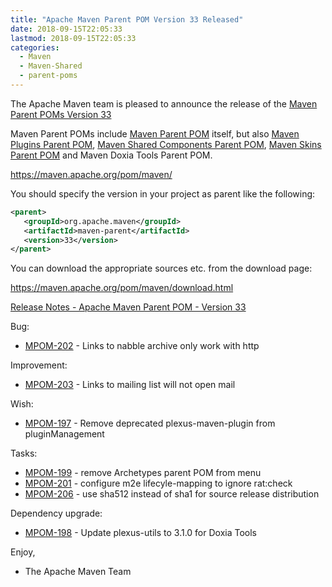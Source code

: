 ```yaml
---
title: "Apache Maven Parent POM Version 33 Released"
date: 2018-09-15T22:05:33
lastmod: 2018-09-15T22:05:33
categories:
  - Maven
  - Maven-Shared
  - parent-poms
---
```

The Apache Maven team is pleased to announce the release of the 
[Maven Parent POMs Version 33](https://maven.apache.org/pom/maven/)

Maven Parent POMs include [Maven Parent POM](https://maven.apache.org/pom/maven/)
 itself, but also [Maven Plugins Parent POM](https://maven.apache.org/pom/maven/maven-plugins/), 
[Maven Shared Components Parent POM](https://maven.apache.org/pom/maven/maven-shared-components/), 
[Maven Skins Parent POM](https://maven.apache.org/pom/maven/maven-skins/) and
Maven Doxia Tools Parent POM.

https://maven.apache.org/pom/maven/

You should specify the version in your project as parent like the following:

```xml
<parent>
   <groupId>org.apache.maven</groupId>
   <artifactId>maven-parent</artifactId>
   <version>33</version>
</parent>
```

You can download the appropriate sources etc. from the download page:

https://maven.apache.org/pom/maven/download.html


<!-- more -->

[Release Notes - Apache Maven Parent POM - Version 33](https://issues.apache.org/jira/secure/ReleaseNote.jspa?projectId=12311250&version=12343766)

Bug:

 * [MPOM-202](https://issues.apache.org/jira/browse/MPOM-202) - Links to nabble archive only work with http

Improvement:

 * [MPOM-203](https://issues.apache.org/jira/browse/MPOM-203) - Links to mailing list will not open mail 

Wish:

 * [MPOM-197](https://issues.apache.org/jira/browse/MPOM-197) - Remove deprecated plexus-maven-plugin from pluginManagement

Tasks:
 
 * [MPOM-199](https://issues.apache.org/jira/browse/MPOM-199) - remove Archetypes parent POM from menu
 * [MPOM-201](https://issues.apache.org/jira/browse/MPOM-201) - configure m2e lifecyle-mapping to ignore rat:check 
 * [MPOM-206](https://issues.apache.org/jira/browse/MPOM-206) - use sha512 instead of sha1 for source release distribution

Dependency upgrade:

 * [MPOM-198](https://issues.apache.org/jira/browse/MPOM-198) - Update plexus-utils to 3.1.0 for Doxia Tools

Enjoy,
- The Apache Maven Team

